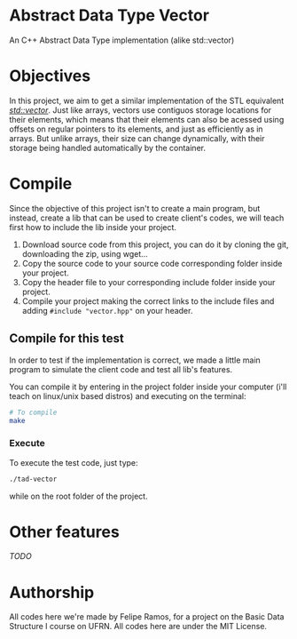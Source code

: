 # Abstract Data Type Vector
An C++ Abstract Data Type implementation (alike std::vector)

# Objectives
In this project, we aim to get a similar implementation of the STL equivalent *[std::vector](http://www.cplusplus.com/reference/vector/vector/)*.
Just like arrays, vectors use contiguos storage locations for their elements, which means that their elements can also be acessed using offsets on regular pointers to its elements, and just as efficiently as in arrays. But unlike arrays, their size can change dynamically, with their storage being handled automatically by the container.

# Compile
Since the objective of this project isn't to create a main program, but instead, create a lib that can be used to create client's codes, we will teach first how to include the lib inside your project.

1. Download source code from this project, you can do it by cloning the git, downloading the zip, using wget...
2. Copy the source code to your source code corresponding folder inside your project.
3. Copy the header file to your corresponding include folder inside your project.
4. Compile your project making the correct links to the include files and adding `#include "vector.hpp"` on your header.

## Compile for this test
In order to test if the implementation is correct, we made a little main program to simulate the client code and test all lib's features.

You can compile it by entering in the project folder inside your computer (i'll teach on linux/unix based distros) and executing on the terminal:
```bash
# To compile
make
```

### Execute
To execute the test code, just type:
```bash
./tad-vector
```
while on the root folder of the project.


# Other features
*TODO*

# Authorship
All codes here we're made by Felipe Ramos, for a project on the Basic Data Structure I course on UFRN. All codes here are under the MIT License.

